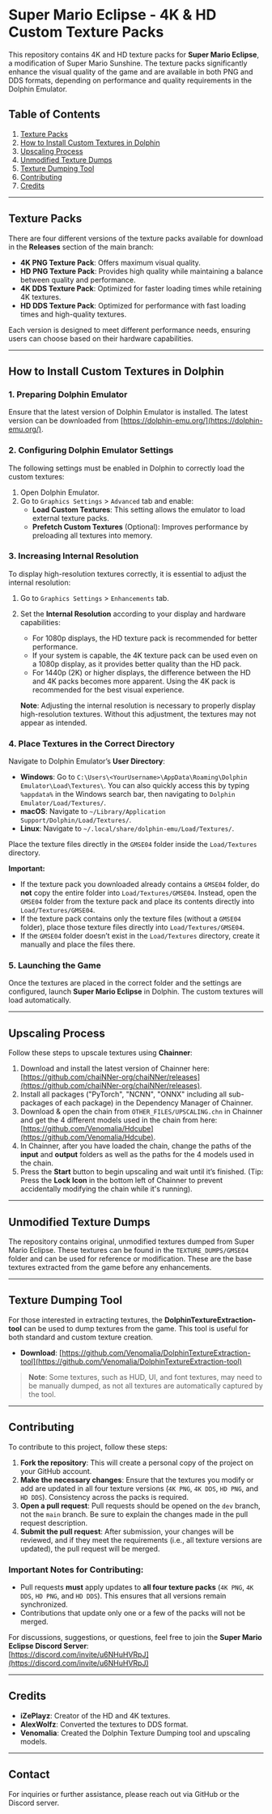# **Super Mario Eclipse - 4K & HD Custom Texture Packs**

This repository contains 4K and HD texture packs for **Super Mario Eclipse**, a modification of Super Mario Sunshine. The texture packs significantly enhance the visual quality of the game and are available in both PNG and DDS formats, depending on performance and quality requirements in the Dolphin Emulator.

## **Table of Contents**
1. [Texture Packs](#texture-packs)
2. [How to Install Custom Textures in Dolphin](#how-to-install-custom-textures-in-dolphin)
3. [Upscaling Process](#upscaling-process)
4. [Unmodified Texture Dumps](#unmodified-texture-dumps)
5. [Texture Dumping Tool](#texture-dumping-tool)
6. [Contributing](#contributing)
7. [Credits](#credits)

---

## **Texture Packs**

There are four different versions of the texture packs available for download in the **Releases** section of the main branch:

- **4K PNG Texture Pack**: Offers maximum visual quality.
- **HD PNG Texture Pack**: Provides high quality while maintaining a balance between quality and performance.
- **4K DDS Texture Pack**: Optimized for faster loading times while retaining 4K textures.
- **HD DDS Texture Pack**: Optimized for performance with fast loading times and high-quality textures.

Each version is designed to meet different performance needs, ensuring users can choose based on their hardware capabilities.

---

## **How to Install Custom Textures in Dolphin**

### **1. Preparing Dolphin Emulator**
Ensure that the latest version of Dolphin Emulator is installed. The latest version can be downloaded from [https://dolphin-emu.org/](https://dolphin-emu.org/).

### **2. Configuring Dolphin Emulator Settings**
The following settings must be enabled in Dolphin to correctly load the custom textures:

1. Open Dolphin Emulator.
2. Go to `Graphics Settings` > `Advanced` tab and enable:
   - **Load Custom Textures**: This setting allows the emulator to load external texture packs.
   - **Prefetch Custom Textures** (Optional): Improves performance by preloading all textures into memory.

### **3. Increasing Internal Resolution**
To display high-resolution textures correctly, it is essential to adjust the internal resolution:

1. Go to `Graphics Settings` > `Enhancements` tab.
2. Set the **Internal Resolution** according to your display and hardware capabilities:
   - For 1080p displays, the HD texture pack is recommended for better performance.
   - If your system is capable, the 4K texture pack can be used even on a 1080p display, as it provides better quality than the HD pack.
   - For 1440p (2K) or higher displays, the difference between the HD and 4K packs becomes more apparent. Using the 4K pack is recommended for the best visual experience.

   **Note**: Adjusting the internal resolution is necessary to properly display high-resolution textures. Without this adjustment, the textures may not appear as intended.

### **4. Place Textures in the Correct Directory**
Navigate to Dolphin Emulator’s **User Directory**:

- **Windows**: Go to `C:\Users\<YourUsername>\AppData\Roaming\Dolphin Emulator\Load\Textures\`. You can also quickly access this by typing `%appdata%` in the Windows search bar, then navigating to `Dolphin Emulator/Load/Textures/`.
- **macOS**: Navigate to `~/Library/Application Support/Dolphin/Load/Textures/`.
- **Linux**: Navigate to `~/.local/share/dolphin-emu/Load/Textures/`.

Place the texture files directly in the `GMSE04` folder inside the `Load/Textures` directory.

**Important:**
- If the texture pack you downloaded already contains a `GMSE04` folder, do **not** copy the entire folder into `Load/Textures/GMSE04`. Instead, open the `GMSE04` folder from the texture pack and place its contents directly into `Load/Textures/GMSE04`.
- If the texture pack contains only the texture files (without a `GMSE04` folder), place those texture files directly into `Load/Textures/GMSE04`.
- If the `GMSE04` folder doesn’t exist in the `Load/Textures` directory, create it manually and place the files there.

### **5. Launching the Game**
Once the textures are placed in the correct folder and the settings are configured, launch **Super Mario Eclipse** in Dolphin. The custom textures will load automatically.

---

## **Upscaling Process**

Follow these steps to upscale textures using **Chainner**:

1. Download and install the latest version of Chainner here: [https://github.com/chaiNNer-org/chaiNNer/releases](https://github.com/chaiNNer-org/chaiNNer/releases).  
2. Install all packages ("PyTorch", "NCNN", "ONNX" including all sub-packages of each package) in the Dependency Manager of Chainner.  
3. Download & open the chain from `OTHER_FILES/UPSCALING.chn` in Chainner and get the 4 different models used in the chain from here: [https://github.com/Venomalia/Hdcube](https://github.com/Venomalia/Hdcube).  
4. In Chainner, after you have loaded the chain, change the paths of the **input** and **output** folders as well as the paths for the 4 models used in the chain.  
5. Press the **Start** button to begin upscaling and wait until it’s finished. (Tip: Press the **Lock Icon** in the bottom left of Chainner to prevent accidentally modifying the chain while it's running).

---

## **Unmodified Texture Dumps**

The repository contains original, unmodified textures dumped from Super Mario Eclipse. These textures can be found in the `TEXTURE_DUMPS/GMSE04` folder and can be used for reference or modification. These are the base textures extracted from the game before any enhancements.

---

## **Texture Dumping Tool**

For those interested in extracting textures, the **DolphinTextureExtraction-tool** can be used to dump textures from the game. This tool is useful for both standard and custom texture creation.

- **Download**: [https://github.com/Venomalia/DolphinTextureExtraction-tool](https://github.com/Venomalia/DolphinTextureExtraction-tool)

> **Note**: Some textures, such as HUD, UI, and font textures, may need to be manually dumped, as not all textures are automatically captured by the tool.

---

## **Contributing**

To contribute to this project, follow these steps:

1. **Fork the repository**: This will create a personal copy of the project on your GitHub account.
2. **Make the necessary changes**: Ensure that the textures you modify or add are updated in all four texture versions (`4K PNG`, `4K DDS`, `HD PNG`, and `HD DDS`). Consistency across the packs is required.
3. **Open a pull request**: Pull requests should be opened on the `dev` branch, not the `main` branch. Be sure to explain the changes made in the pull request description.
4. **Submit the pull request**: After submission, your changes will be reviewed, and if they meet the requirements (i.e., all texture versions are updated), the pull request will be merged.

### **Important Notes for Contributing:**
- Pull requests **must** apply updates to **all four texture packs** (`4K PNG`, `4K DDS`, `HD PNG`, and `HD DDS`). This ensures that all versions remain synchronized.
- Contributions that update only one or a few of the packs will not be merged.

For discussions, suggestions, or questions, feel free to join the **Super Mario Eclipse Discord Server**:  
[https://discord.com/invite/u6NHuHVRpJ](https://discord.com/invite/u6NHuHVRpJ)

---

## **Credits**

- **iZePlayz**: Creator of the HD and 4K textures.
- **AlexWolfz**: Converted the textures to DDS format.
- **Venomalia**: Created the Dolphin Texture Dumping tool and upscaling models.

---

## **Contact**

For inquiries or further assistance, please reach out via GitHub or the Discord server.
